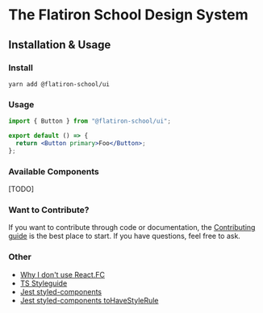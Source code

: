 # The Flatiron School Design System

## Installation & Usage

### Install

`yarn add @flatiron-school/ui`

### Usage

```jsx
import { Button } from "@flatiron-school/ui";

export default () => {
  return <Button primary>Foo</Button>;
};
```

### Available Components

[TODO]

### Want to Contribute?

If you want to contribute through code or documentation, the [Contributing guide](docs/contribution-guide.md) is the best place to start. If you have questions, feel free to ask.

### Other

- [Why I don't use React.FC](https://fettblog.eu/typescript-react-why-i-dont-use-react-fc/#2.-fc%3C%3E-always-imply-children)
- [TS Styleguide](https://basarat.gitbook.io/typescript/styleguide)
- [Jest styled-components](https://github.com/styled-components/jest-styled-components#react-testing-library)
- [Jest styled-components toHaveStyleRule](https://github.com/styled-components/jest-styled-components#tohavestylerule)
